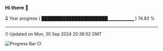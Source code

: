 ### Hi there 👋

⏳ Year progress { ██████████████████████▁▁▁▁▁▁▁▁ } 74.83 %

---

⏰ Updated on Mon, 30 Sep 2024 20:38:52 GMT

![Progress Bar CI](https://github.com/IshwaranRudhara/GIT-ACTION/workflows/Progress%20Bar%20CI/badge.svg)
